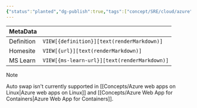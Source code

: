 ```yaml
---
{"status":"planted","dg-publish":true,"tags":["concept/SRE/cloud/azure"],"creation_date":"2024-05-05 08:43","definition":"When auto swap is enabled from a slot into production, every time you push your code changes to that slot, App Service automatically swaps the app into production after it's warmed up in the source slot.","ms-learn-url":"undefined","url":"undefined","permalink":"/concepts/azure-app-service-auto-swap/","dgPassFrontmatter":true}
---
```



| MetaData   |                                              |
| ---------- | -------------------------------------------- |
| Definition | `VIEW[{definition}][text(renderMarkdown)]`   |
| Homesite   | `VIEW[{url}][text(renderMarkdown)]`          |
| MS Learn   | `VIEW[{ms-learn-url}][text(renderMarkdown)]` |

> [!note] 
> Auto swap isn't currently supported in [[Concepts/Azure web apps on Linux\|Azure web apps on Linux]] and [[Concepts/Azure Web App for Containers\|Azure Web App for Containers]].
